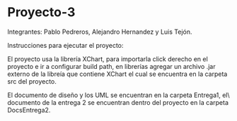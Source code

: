 # Proyecto-3

Integrantes: Pablo Pedreros, Alejandro Hernandez y Luis Tejón.

Instrucciones para ejecutar el proyecto:

El proyecto usa la librería XChart, para importarla click derecho en el proyecto e ir a configurar build path, en librerías agregar un archivo .jar externo de la libreía que contiene XChart el cual se encuentra en la carpeta src del proyecto.

El documento de diseño y los UML se encuentran en la carpeta Entrega1, el\ documento de la entrega 2 se encuentran dentro del proyecto en la carpeta DocsEntrega2.
